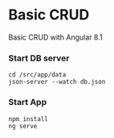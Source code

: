 # Basic CRUD

Basic CRUD with Angular 8.1 

### Start DB server
```
cd /src/app/data
json-server --watch db.json
``` 

### Start App
```
npm install
ng serve
``` 

